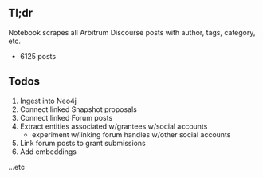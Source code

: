 ## Tl;dr

Notebook scrapes all Arbitrum Discourse posts with author, tags, category, etc.
- 6125 posts

## Todos

1. Ingest into Neo4j
2. Connect linked Snapshot proposals
3. Connect linked Forum posts
4. Extract entities associated w/grantees w/social accounts
    - experiment w/linking forum handles w/other social accounts
6. Link forum posts to grant submissions
7. Add embeddings

...etc